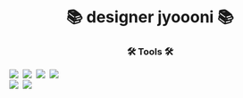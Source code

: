 <!-- 타이틀 : 나중에 이미지로 바꿔보자 -->
<h1 align="center">📚 designer jyoooni 📚</h1>

<h3 align="center">🛠️ Tools 🛠️</h3>
<div ailgn="center">
   <img src="https://img.shields.io/badge/figma-20212B.svg?style=for-the-badge&logo=figma&logoColor=FEFFF9" />&nbsp
   <img src="https://img.shields.io/badge/adobe%20photoshop-002543.svg?style=for-the-badge&logo=adobe%20photoshop&logoColor=5BAFEC" />&nbsp
   <img src="https://img.shields.io/badge/adobe%20illustrator-361603.svg?style=for-the-badge&logo=adobe%20illustrator&logoColor=FE9C47" />&nbsp
   <img src="https://img.shields.io/badge/adobe%20indesign-520323.svg?style=for-the-badge&logo=adobe%20indesign&logoColor=DD6882" />&nbsp
</div>
<div ailgn="center">
   <img src="https://img.shields.io/badge/adobe%20premiere%20pro-250635.svg?style=for-the-badge&logo=adobe%20premiere%20pro&logoColor=E9BCEF" />&nbsp 
   <img src="https://img.shields.io/badge/adobe%20lightroom-002543.svg?style=for-the-badge&logo=adobe%20lightroom&logoColor=5BAFEC" />&nbsp
</div>

<!--
**jyoooni/jyoooni** is a ✨ _special_ ✨ repository because its `README.md` (this file) appears on your GitHub profile.

Here are some ideas to get you started:

- 🔭 I’m currently working on ...
- 🌱 I’m currently learning ...
- 👯 I’m looking to collaborate on ...
- 🤔 I’m looking for help with ...
- 💬 Ask me about ...
- 📫 How to reach me: ...
- 😄 Pronouns: ...
- ⚡ Fun fact: ...
-->
